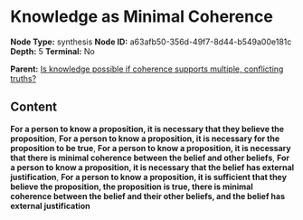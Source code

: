 # Knowledge as Minimal Coherence

**Node Type:** synthesis
**Node ID:** a63afb50-356d-49f7-8d44-b549a00e181c
**Depth:** 5
**Terminal:** No

**Parent:** [Is knowledge possible if coherence supports multiple, conflicting truths?](is-knowledge-possible-if-coherence-supports-multiple-conflicting-truths-antithesis-7eddaa68-4fb0-4319-ba8a-ae5ee5c0cd4f.md)

## Content

**For a person to know a proposition, it is necessary that they believe the proposition**, **For a person to know a proposition, it is necessary for the proposition to be true**, **For a person to know a proposition, it is necessary that there is minimal coherence between the belief and other beliefs**, **For a person to know a proposition, it is necessary that the belief has external justification**, **For a person to know a proposition, it is sufficient that they believe the proposition, the proposition is true, there is minimal coherence between the belief and their other beliefs, and the belief has external justification**
